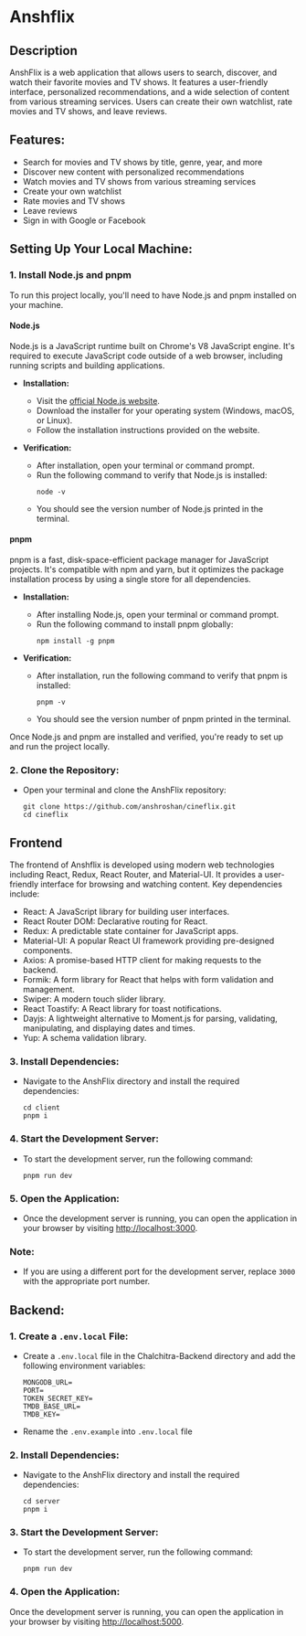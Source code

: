 # Anshflix

## Description

AnshFlix is a web application that allows users to search, discover, and watch their favorite movies and TV shows. It features a user-friendly interface, personalized recommendations, and a wide selection of content from various streaming services. Users can create their own watchlist, rate movies and TV shows, and leave reviews.

## Features:

- Search for movies and TV shows by title, genre, year, and more
- Discover new content with personalized recommendations
- Watch movies and TV shows from various streaming services
- Create your own watchlist
- Rate movies and TV shows
- Leave reviews
- Sign in with Google or Facebook

## Setting Up Your Local Machine:

### 1. Install Node.js and pnpm

To run this project locally, you'll need to have Node.js and pnpm installed on your machine.

#### Node.js

Node.js is a JavaScript runtime built on Chrome's V8 JavaScript engine. It's required to execute JavaScript code outside of a web browser, including running scripts and building applications.

- **Installation:**

  - Visit the [official Node.js website](https://nodejs.org/).
  - Download the installer for your operating system (Windows, macOS, or Linux).
  - Follow the installation instructions provided on the website.

- **Verification:**
  - After installation, open your terminal or command prompt.
  - Run the following command to verify that Node.js is installed:
    ```
    node -v
    ```
  - You should see the version number of Node.js printed in the terminal.

#### pnpm

pnpm is a fast, disk-space-efficient package manager for JavaScript projects. It's compatible with npm and yarn, but it optimizes the package installation process by using a single store for all dependencies.

- **Installation:**

  - After installing Node.js, open your terminal or command prompt.
  - Run the following command to install pnpm globally:
    ```
    npm install -g pnpm
    ```

- **Verification:**
  - After installation, run the following command to verify that pnpm is installed:
    ```
    pnpm -v
    ```
  - You should see the version number of pnpm printed in the terminal.

Once Node.js and pnpm are installed and verified, you're ready to set up and run the project locally.

### 2. Clone the Repository:

- Open your terminal and clone the AnshFlix repository:

  ```
  git clone https://github.com/anshroshan/cineflix.git
  cd cineflix
  ```

## Frontend

The frontend of Anshflix is developed using modern web technologies including React, Redux, React Router, and Material-UI. It provides a user-friendly interface for browsing and watching content. Key dependencies include:

- React: A JavaScript library for building user interfaces.
- React Router DOM: Declarative routing for React.
- Redux: A predictable state container for JavaScript apps.
- Material-UI: A popular React UI framework providing pre-designed components.
- Axios: A promise-based HTTP client for making requests to the backend.
- Formik: A form library for React that helps with form validation and management.
- Swiper: A modern touch slider library.
- React Toastify: A React library for toast notifications.
- Dayjs: A lightweight alternative to Moment.js for parsing, validating, manipulating, and displaying dates and times.
- Yup: A schema validation library.

### 3. Install Dependencies:

- Navigate to the AnshFlix directory and install the required dependencies:

  ```
  cd client
  pnpm i
  ```

### 4. Start the Development Server:

- To start the development server, run the following command:

  ```
  pnpm run dev
  ```

### 5. Open the Application:

- Once the development server is running, you can open the application in your browser by visiting [http://localhost:3000](http://localhost:3000).

### Note:

- If you are using a different port for the development server, replace `3000` with the appropriate port number.

## Backend:

### 1. Create a `.env.local` File:

- Create a `.env.local` file in the Chalchitra-Backend directory and add the following environment variables:

  ```
  MONGODB_URL=
  PORT=
  TOKEN_SECRET_KEY=
  TMDB_BASE_URL=
  TMDB_KEY=
  ```

- Rename the `.env.example` into `.env.local` file

### 2. Install Dependencies:

- Navigate to the AnshFlix directory and install the required dependencies:

  ```
  cd server
  pnpm i
  ```

### 3. **Start the Development Server:**

- To start the development server, run the following command:

  ```
  pnpm run dev
  ```

### 4. **Open the Application:**

Once the development server is running, you can open the application in your browser by visiting [http://localhost:5000](http://localhost:5000).
